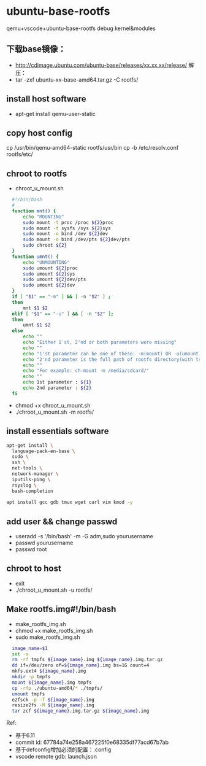 # ubuntu-base-rootfs
qemu+vscode+ubuntu-base-rootfs debug kernel&amp;modules

## 下载base镜像：
* http://cdimage.ubuntu.com/ubuntu-base/releases/xx.xx.xx/release/
解压：
* tar -zxf ubuntu-xx-base-amd64.tar.gz -C rootfs/
## install host software
* apt-get install qemu-user-static
## copy host config
cp /usr/bin/qemu-amd64-static rootfs/usr/bin
cp -b /etc/resolv.conf rootfs/etc/

## chroot to rootfs 
* chroot_u_mount.sh
``` bash
  #!/bin/bash
  # 
  function mnt() {
      echo "MOUNTING"
      sudo mount -t proc /proc ${2}proc
      sudo mount -t sysfs /sys ${2}sys
      sudo mount -o bind /dev ${2}dev
      sudo mount -o bind /dev/pts ${2}dev/pts		
      sudo chroot ${2}
  }
  function umnt() {
      echo "UNMOUNTING"
      sudo umount ${2}proc
      sudo umount ${2}sys
      sudo umount ${2}dev/pts
      sudo umount ${2}dev
  }
  if [ "$1" == "-m" ] && [ -n "$2" ] ;
  then
      mnt $1 $2
  elif [ "$1" == "-u" ] && [ -n "$2" ];
  then
      umnt $1 $2
  else
      echo ""
      echo "Either 1'st, 2'nd or both parameters were missing"
      echo ""
      echo "1'st parameter can be one of these: -m(mount) OR -u(umount)"
      echo "2'nd parameter is the full path of rootfs directory(with trailing '/')"
      echo ""
      echo "For example: ch-mount -m /media/sdcard/"
      echo ""
      echo 1st parameter : ${1}
      echo 2nd parameter : ${2}
  fi
```
* chmod +x chroot_u_mount.sh
* ./chroot_u_mount.sh -m rootfs/

## install essentials software
``` bash
apt-get install \
  language-pack-en-base \
  sudo \
  ssh \
  net-tools \
  network-manager \
  iputils-ping \
  rsyslog \
  bash-completion 
  
apt install gcc gdb tmux wget curl vim kmod -y
```
## add user && change passwd
* useradd -s '/bin/bash' -m -G adm,sudo yourusername
* passwd yourusername
* passwd root

## chroot to host
* exit
* ./chroot_u_mount.sh -u rootfs/

## Make rootfs.img#!/bin/bash
* make_rootfs_img.sh
* chmod +x make_rootfs_img.sh
* sudo make_rootfs_img.sh
``` bash
  image_name=$1
  set -x
  rm -rf tmpfs ${image_name}.img ${image_name}.img.tar.gz
  dd if=/dev/zero of=${image_name}.img bs=1G count=4
  mkfs.ext4 ${image_name}.img
  mkdir -p tmpfs
  mount ${image_name}.img tmpfs
  cp -rfp ./ubuntu-amd64/* ./tmpfs/
  umount tmpfs
  e2fsck -p -f ${image_name}.img
  resize2fs -M ${image_name}.img
  tar zcf ${image_name}.img.tar.gz ${image_name}.img
```
Ref:
* 基于6.11
* commit id: 67784a74e258a467225f0e68335df77acd67b7ab
* 基于defconfig增加必须的配置：.config
* vscode remote gdb: launch.json
